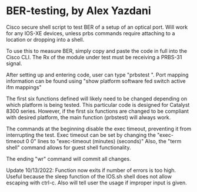 # BER-testing, by Alex Yazdani
Cisco secure shell script to test BER of a setup of an optical port.   Will work for any IOS-XE devices, unless prbs commands require attaching to a location or dropping into a shell. 

To use this to measure BER, simply copy and paste the code in full into the Cisco CLI.  The Rx of the module under test must be receiving a PRBS-31 signal.  

After setting up and entering code, user can type "prbstest <port> <time>".  Port mapping information can be found using "show platform software fed switch active ifm mappings"

The first six functions defined will likely need to be changed depending on which platform is being tested.  This particular code is designed for Catalyst 8300 series.  However, if the first six functions are changed to be compliant with desired platform, the main function (prbstest) will always work.
  
The commands at the beginning disable the exec timeout, preventing it from interrupting the test.  Exec timeout can be set by changing the "exec-timeout 0 0" lines to "exec-timeout (minutes) (seconds)"  Also, the "term shell" command allows for guest shell functionality.

The ending "wr" command will commit all changes.

Update 10/13/2022:  Function now exits if number of errors is too high.  Useful because the sleep function of the IOS.sh shell does not allow escaping with ctrl-c.  Also will tell user the usage if improper input is given.
